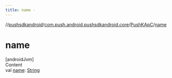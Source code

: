 ```yaml
---
title: name -
---
```

//[pushsdkandroid](../../index.md)/[com.push.android.pushsdkandroid.core](../index.md)/[PushKApC](index.md)/[name](name.md)



# name  
[androidJvm]  
Content  
val [name](name.md): [String](https://kotlinlang.org/api/latest/jvm/stdlib/kotlin/-string/index.html)  



